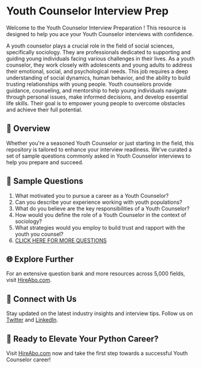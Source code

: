# Youth Counselor Interview Prep

Welcome to the Youth Counselor Interview Preparation ! This resource is designed to help you ace your Youth Counselor interviews with confidence.

A youth counselor plays a crucial role in the field of social sciences, specifically sociology. They are professionals dedicated to supporting and guiding young individuals facing various challenges in their lives. As a youth counselor, they work closely with adolescents and young adults to address their emotional, social, and psychological needs. This job requires a deep understanding of social dynamics, human behavior, and the ability to build trusting relationships with young people. Youth counselors provide guidance, counseling, and mentorship to help young individuals navigate through personal issues, make informed decisions, and develop essential life skills. Their goal is to empower young people to overcome obstacles and achieve their full potential.

## 🚀 Overview

Whether you're a seasoned Youth Counselor or just starting in the field, this repository is tailored to enhance your interview readiness. We've curated a set of sample questions commonly asked in Youth Counselor interviews to help you prepare and succeed.

## 📝 Sample Questions

1. What motivated you to pursue a career as a Youth Counselor?
2. Can you describe your experience working with youth populations?
3. What do you believe are the key responsibilities of a Youth Counselor?
4. How would you define the role of a Youth Counselor in the context of sociology?
5. What strategies would you employ to build trust and rapport with the youth you counsel?
6. [CLICK HERE FOR MORE QUESTIONS](https://hireabo.com/job/7_1_20/Youth%20Counselor)

## 🌐 Explore Further

For an extensive question bank and more resources across 5,000 fields, visit [HireAbo.com](https://www.hireabo.com).

## 📱 Connect with Us

Stay updated on the latest industry insights and interview tips. Follow us on [Twitter](https://twitter.com/hireabo) and [LinkedIn](https://www.linkedin.com/in/hire-abo-3609972a8/).

## 🚀 Ready to Elevate Your Python Career?

Visit [HireAbo.com](https://www.hireabo.com) now and take the first step towards a successful Youth Counselor career!